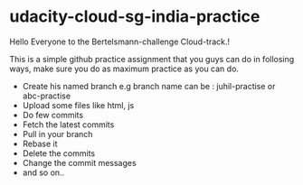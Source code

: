 # udacity-cloud-sg-india-practice

Hello Everyone to the Bertelsmann-challenge Cloud-track.!

This is a simple github practice assignment that you guys can do in follosing ways, make sure you do as maximum practice as you can do. 

- Create his named branch e.g branch name can be : juhil-practise or abc-practise
- Upload some files like html, js
- Do few commits
- Fetch the latest commits
- Pull in your branch
- Rebase it
- Delete the commits
- Change the commit messages 
- and so on..
